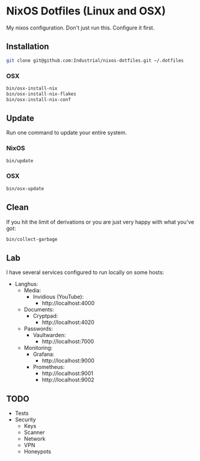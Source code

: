 # NixOS Dotfiles (Linux and OSX)
My nixos configuration. Don't just run this. Configure it first.

## Installation
```bash
git clone git@github.com:Industrial/nixos-dotfiles.git ~/.dotfiles
```

### OSX
```bash
bin/osx-install-nix
bin/osx-install-nix-flakes
bin/osx-install-nix-conf
```

## Update
Run one command to update your entire system.

### NixOS
```bash
bin/update
```

### OSX
```bash
bin/osx-update
```

## Clean
If you hit the limit of derivations or you are just very happy with what you've got:

```bash
bin/collect-garbage
```

## Lab
I have several services configured to run locally on some hosts:
- Langhus:
  - Media:
    - Invidious (YouTube):
      - http://localhost:4000
  - Documents:
    - Cryptpad:
      - http://localhost:4020
  - Passwords:
    - Vaultwarden:
      - http://localhost:7000
  - Monitoring:
    - Grafana:
      - http://localhost:9000
    - Prometheus:
      - http://localhost:9001
      - http://localhost:9002

## TODO
- Tests
- Security
  - Keys
  - Scanner
  - Network
  - VPN
  - Honeypots
